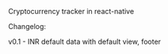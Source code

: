 Cryptocurrency tracker in react-native

Changelog:

v0.1 - INR default data with default view, footer
<br/>